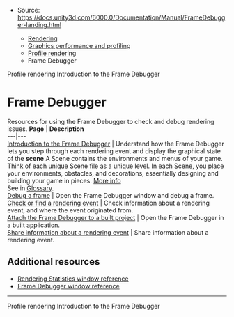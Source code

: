 * Source: https://docs.unity3d.com/6000.0/Documentation/Manual/FrameDebugger-landing.html

  * [Rendering](https://docs.unity3d.com/6000.0/Documentation/Manual/rendering-and-post-processing.html)
  * [Graphics performance and profiling](https://docs.unity3d.com/6000.0/Documentation/Manual/graphics-performance-profiling.html)
  * [Profile rendering](https://docs.unity3d.com/6000.0/Documentation/Manual/profile-rendering.html)
  * Frame Debugger


[](https://docs.unity3d.com/6000.0/Documentation/Manual/profile-rendering.html)
Profile rendering
[](https://docs.unity3d.com/6000.0/Documentation/Manual/FrameDebugger.html)
Introduction to the Frame Debugger
# Frame Debugger
Resources for using the Frame Debugger to check and debug rendering issues.
**Page** | **Description**  
---|---  
[Introduction to the Frame Debugger](https://docs.unity3d.com/6000.0/Documentation/Manual/FrameDebugger.html) | Understand how the Frame Debugger lets you step through each rendering event and display the graphical state of the **scene** A Scene contains the environments and menus of your game. Think of each unique Scene file as a unique level. In each Scene, you place your environments, obstacles, and decorations, essentially designing and building your game in pieces. [More info](https://docs.unity3d.com/6000.0/Documentation/Manual/CreatingScenes.html)  
See in [Glossary](https://docs.unity3d.com/6000.0/Documentation/Manual/Glossary.html#Scene).  
[Debug a frame](https://docs.unity3d.com/6000.0/Documentation/Manual/FrameDebugger-debug.html) | Open the Frame Debugger window and debug a frame.  
[Check or find a rendering event](https://docs.unity3d.com/6000.0/Documentation/Manual/frame-debugger-window-event-hierarchy.html) | Check information about a rendering event, and where the event originated from.  
[Attach the Frame Debugger to a built project](https://docs.unity3d.com/6000.0/Documentation/Manual/FrameDebugger-attach.html) | Open the Frame Debugger in a built application.  
[Share information about a rendering event](https://docs.unity3d.com/6000.0/Documentation/Manual/FrameDebugger-share-event-information.html) | Share information about a rendering event.  
## Additional resources
  * [Rendering Statistics window reference](https://docs.unity3d.com/6000.0/Documentation/Manual/RenderingStatistics.html)
  * [Frame Debugger window reference](https://docs.unity3d.com/6000.0/Documentation/Manual/frame-debugger-window-event-information.html)


* * *
[](https://docs.unity3d.com/6000.0/Documentation/Manual/profile-rendering.html)
Profile rendering
[](https://docs.unity3d.com/6000.0/Documentation/Manual/FrameDebugger.html)
Introduction to the Frame Debugger
